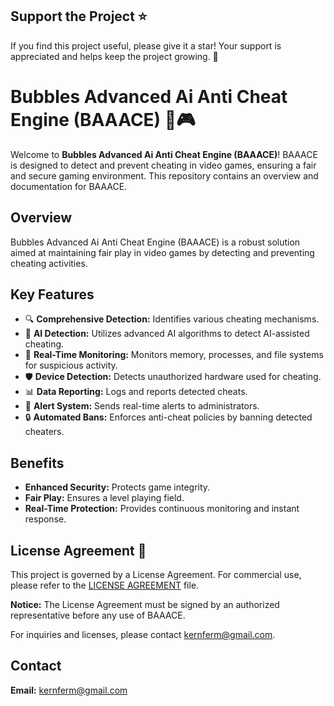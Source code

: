 ## Support the Project ⭐

If you find this project useful, please give it a star! Your support is appreciated and helps keep the project growing. 🌟



# Bubbles Advanced Ai Anti Cheat Engine (BAAACE) 🚫🎮

Welcome to **Bubbles Advanced Ai Anti Cheat Engine (BAAACE)**! BAAACE is designed to detect and prevent cheating in video games, ensuring a fair and secure gaming environment. This repository contains an overview and documentation for BAAACE.

## Overview

Bubbles Advanced Ai Anti Cheat Engine (BAAACE) is a robust solution aimed at maintaining fair play in video games by detecting and preventing cheating activities.

## Key Features

- 🔍 **Comprehensive Detection:** Identifies various cheating mechanisms.
- 🤖 **AI Detection:** Utilizes advanced AI algorithms to detect AI-assisted cheating.
- 🚫 **Real-Time Monitoring:** Monitors memory, processes, and file systems for suspicious activity.
- 🛡️ **Device Detection:** Detects unauthorized hardware used for cheating.
- 📊 **Data Reporting:** Logs and reports detected cheats.
- 📧 **Alert System:** Sends real-time alerts to administrators.
- 🔒 **Automated Bans:** Enforces anti-cheat policies by banning detected cheaters.

## Benefits

- **Enhanced Security:** Protects game integrity.
- **Fair Play:** Ensures a level playing field.
- **Real-Time Protection:** Provides continuous monitoring and instant response.

## License Agreement 📄

This project is governed by a License Agreement. For commercial use, please refer to the [LICENSE AGREEMENT](https://github.com/KernFerm/Bubbles-Advanced-Anti-Cheat-Engine/blob/main/License-Agreement) file.

**Notice:** The License Agreement must be signed by an authorized representative before any use of BAAACE.

For inquiries and licenses, please contact kernferm@gmail.com.

## Contact

**Email:** kernferm@gmail.com
